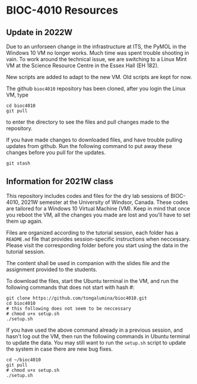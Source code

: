 # BIOC-4010 Resources

## Update in 2022W
Due to an unforseen change in the infrastructure at ITS, the PyMOL in the
Windows 10 VM no longer works. Much time was spent trouble shooting in vain. To
work around the technical issue, we are switching to a Linux Mint VM at the
Science Resource Centre in the Essex Hall (EH 182).

New scripts are added to adapt to the new VM. Old scripts are kept for now.

The github `bioc4010` repository has been cloned, after you login the Linux
VM, type
```
cd bioc4010
git pull
```
to enter the directory to see the files and pull changes made to the
repository.

If you have made changes to downloaded files, and have trouble pulling updates
from github. Run the following command to put away these changes before you
pull for the updates.
```
git stash
```

## Information for 2021W class
This repository includes codes and files for the dry lab sessions of BIOC-4010,
2021W semester at the University of Windsor, Canada. These codes are tailored
for a Windows 10 Virtual Machine (VM). Keep in mind that once you reboot the
VM, all the changes you made are lost and you'll have to set them up again.

Files are organized according to the tutorial session, each folder has a
`README.md` file that provides session-specific instructions when neccessary.
Please visit the corresponding folder before you start using the data in the
tutorial session.

The content shall be used in companion with the slides file and the assignment
provided to the students.

To download the files, start the Ubuntu terminal in the VM, and run the
following commands that does not start with hash #:

```
git clone https://github.com/tongalumina/bioc4010.git
cd bioc4010
# this following does not seem to be neccessary
# chmod u+x setup.sh
./setup.sh
```

If you have used the above command already in a previous session, and hasn't
log out the VM, then run the following commands in Ubuntu terminal to update
the data. You may still want to run the `setup.sh` script to update the system
in case there are new bug fixes.
```
cd ~/bioc4010
git pull
# chmod u+x setup.sh
./setup.sh
```
